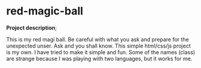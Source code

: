 # red-magic-ball

**Project description**;

This is my red magi ball. Be careful with what you ask and prepare for the unexpected unser. 
Ask and you shall know. This simple html/css/js project is my own.
I have tried to make it simple and fun. Some of the names (class) are strange because I was playing with two languages, but it works for me.
